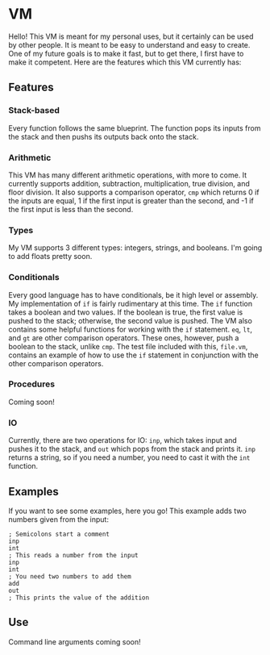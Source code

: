 # VM

Hello! This VM is meant for my personal uses, but it certainly can be used by other people. It is meant to be easy to understand and easy to create. One of my future goals is to make it fast, but to get there, I first have to make it competent. Here are the features which this VM currently has:

## Features
### Stack-based
Every function follows the same blueprint. The function pops its inputs from the stack and then pushs its outputs back onto the stack.

### Arithmetic
This VM has many different arithmetic operations, with more to come. It currently supports addition, subtraction, multiplication, true division, and floor division. It also supports a comparison operator, `cmp` which returns 0 if the inputs are equal, 1 if the first input is greater than the second, and -1 if the first input is less than the second.

### Types
My VM supports 3 different types: integers, strings, and booleans. I'm going to add floats pretty soon.

### Conditionals
Every good language has to have conditionals, be it high level or assembly. My implementation of `if` is fairly rudimentary at this time. The `if` function takes a boolean and two values. If the boolean is true, the first value is pushed to the stack; otherwise, the second value is pushed. The VM also contains some helpful functions for working with the `if` statement. `eq`, `lt`, and `gt` are other comparison operators. These ones, however, push a boolean to the stack, unlike `cmp`. The test file included with this, `file.vm`, contains an example of how to use the `if` statement in conjunction with the other comparison operators.

### Procedures
Coming soon!

### IO
Currently, there are two operations for IO: `inp`, which takes input and pushes it to the stack, and `out` which pops from the stack and prints it. `inp` returns a string, so if you need a number, you need to cast it with the `int` function.

## Examples
If you want to see some examples, here you go! This example adds two numbers given from the input:
```
; Semicolons start a comment
inp
int
; This reads a number from the input
inp
int
; You need two numbers to add them
add
out
; This prints the value of the addition
```

## Use
Command line arguments coming soon!
